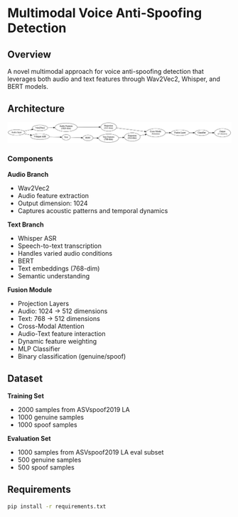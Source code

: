 # Multimodal Voice Anti-Spoofing Detection

## Overview
A novel multimodal approach for voice anti-spoofing detection that leverages both audio and text features through Wav2Vec2, Whisper, and BERT models.

## Architecture
![Architecture Diagram](multimodal_architecture.png)

### Components
**Audio Branch**
* Wav2Vec2
 * Audio feature extraction
 * Output dimension: 1024
 * Captures acoustic patterns and temporal dynamics

**Text Branch**
* Whisper ASR
 * Speech-to-text transcription
 * Handles varied audio conditions
* BERT
 * Text embeddings (768-dim)
 * Semantic understanding

**Fusion Module**
* Projection Layers
 * Audio: 1024 → 512 dimensions
 * Text: 768 → 512 dimensions
* Cross-Modal Attention
 * Audio-Text feature interaction
 * Dynamic feature weighting
* MLP Classifier
 * Binary classification (genuine/spoof)

## Dataset
**Training Set**
* 2000 samples from ASVspoof2019 LA
 * 1000 genuine samples
 * 1000 spoof samples

**Evaluation Set**
* 1000 samples from ASVspoof2019 LA eval subset
 * 500 genuine samples
 * 500 spoof samples

## Requirements
```bash
pip install -r requirements.txt
